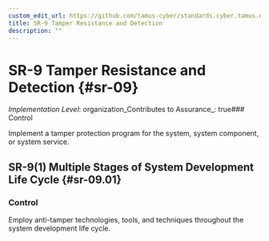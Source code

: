 ```yaml
---
custom_edit_url: https://github.com/tamus-cyber/standards.cyber.tamus.edu/tree/main/static/content/tamus.edu/TAMUS_profile.xml
title: SR-9 Tamper Resistance and Detection
description: ""
---
```


# SR-9 Tamper Resistance and Detection {#sr-09}

_Implementation Level_: organization_Contributes to Assurance_: true### Control

Implement a tamper protection program for the system, system component, or system service.

## SR-9(1) Multiple Stages of System Development Life Cycle {#sr-09.01}

### Control

Employ anti-tamper technologies, tools, and techniques throughout the system development life cycle.

